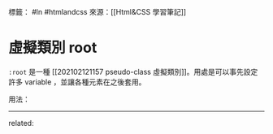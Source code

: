 標籤： #ln #htmlandcss 
來源：[[Html&CSS 學習筆記]]

# 虛擬類別 root
`:root` 是一種 [[202102121157 pseudo-class 虛擬類別]]。用處是可以事先設定許多 variable ，並讓各種元素在之後套用。

用法：
<style>
	:root { --variable-example: ____;
	}
</style>

---

related: